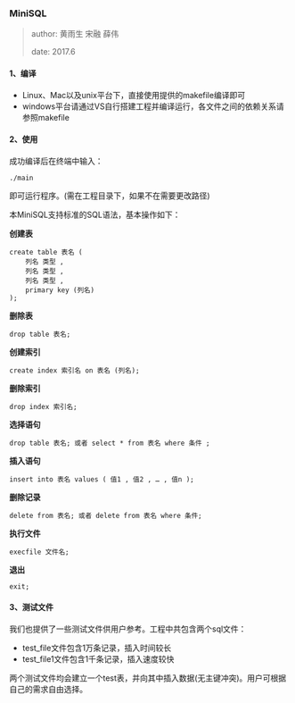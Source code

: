 ### MiniSQL

> author: 黄雨生 宋融 薛伟
>
> date: 2017.6

#### 1、编译

- Linux、Mac以及unix平台下，直接使用提供的makefile编译即可
- windows平台请通过VS自行搭建工程并编译运行，各文件之间的依赖关系请参照makefile

#### 2、使用

成功编译后在终端中输入：

```
./main
```

即可运行程序。(需在工程目录下，如果不在需要更改路径)

本MiniSQL支持标准的SQL语法，基本操作如下：

**创建表**

```mysql
create table 表名 (
	列名 类型 ,
	列名 类型 ,
	列名 类型 ,
	primary key (列名)
);
```

**删除表**

```mssql
drop table 表名;
```

**创建索引**

```mysql
create index 索引名 on 表名 (列名);
```

**删除索引**

```mysq
drop index 索引名;
```

**选择语句**

```mysq
drop table 表名; 或者 select * from 表名 where 条件 ;
```

**插入语句**

```my
insert into 表名 values ( 值1 , 值2 , … , 值n );
```

**删除记录**

```mysq
delete from 表名; 或者 delete from 表名 where 条件;
```

**执行文件**

```mysq
execfile 文件名;
```

**退出**

```mysq
exit;
```

#### 3、测试文件

我们也提供了一些测试文件供用户参考。工程中共包含两个sql文件：

- test_file文件包含1万条记录，插入时间较长
- test_file1文件包含1千条记录，插入速度较快

两个测试文件均会建立一个test表，并向其中插入数据(无主键冲突)。用户可根据自己的需求自由选择。